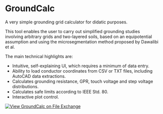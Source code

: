 # GroundCalc
A very simple grounding grid calculator for didatic purposes.

This tool enables the user to carry out simplified grounding studies involving arbitrary grids and two-layered soils, based on an equipotential assumption and using the microsegmentation method proposed by Dawalibi et al.

The main technical highlights are:
- Intuitive, self-explaining UI, which requires a minimum of data entry.
- Ability to load conductor coordinates from CSV or TXT files, including AutoCAD data extractions.
- Calculates grounding resistance, GPR, touch voltage and step voltage distributions.
- Calculates safe limits according to IEEE Std. 80.
- Interactive plot control.

[![View GroundCalc on File Exchange](https://www.mathworks.com/matlabcentral/images/matlab-file-exchange.svg)](https://www.mathworks.com/matlabcentral/fileexchange/98739-groundcalc)

